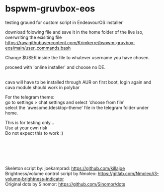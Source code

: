 # bspwm-gruvbox-eos
testing ground for custom script in EndeavourOS installer

download folowing file and save it in the home folder of the live iso, overwriting the exisiting file
https://raw.githubusercontent.com/Krimkerre/bspwm-gruvbox-eos/main/user_commands.bash

Change $USER inside the file to whatever username you have chosen.

proceed with 'online installer' and choose no DE.<br><br>

cava will have to be installed through AUR on first boot, login again and cava module should work in polybar

For the telegram theme:<br>
go to settings > chat settings and select 'choose from file'<br>
select the 'awesome.tdesktop-theme' file in the telegram folder under home.

<p>This is for testing only...<br>
Use at your own risk<br>
Do not expect this to work :)</p>


<br>
<br>
<br>
<br>

Skeleton script by: joekamprad: https://github.com/killajoe <br>
Brightness/volume control script by Nmoleo: https://gitlab.com/Nmoleo/i3-volume-brightness-indicator <br>
Original dots by Sinomor: https://github.com/Sinomor/dots


